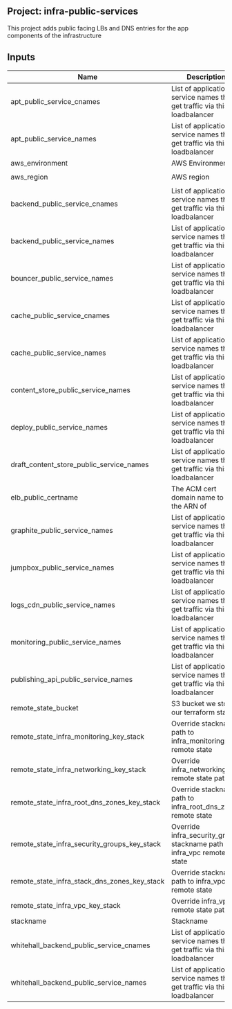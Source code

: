 ## Project: infra-public-services

This project adds public facing LBs and DNS entries
for the app components of the infrastructure


## Inputs

| Name | Description | Type | Default | Required |
|------|-------------|:----:|:-----:|:-----:|
| apt_public_service_cnames | List of application service names that get traffic via this loadbalancer | list | `<list>` | no |
| apt_public_service_names | List of application service names that get traffic via this loadbalancer | list | `<list>` | no |
| aws_environment | AWS Environment | string | - | yes |
| aws_region | AWS region | string | `eu-west-1` | no |
| backend_public_service_cnames | List of application service names that get traffic via this loadbalancer | list | `<list>` | no |
| backend_public_service_names | List of application service names that get traffic via this loadbalancer | list | `<list>` | no |
| bouncer_public_service_names | List of application service names that get traffic via this loadbalancer | list | `<list>` | no |
| cache_public_service_cnames | List of application service names that get traffic via this loadbalancer | list | `<list>` | no |
| cache_public_service_names | List of application service names that get traffic via this loadbalancer | list | `<list>` | no |
| content_store_public_service_names | List of application service names that get traffic via this loadbalancer | list | `<list>` | no |
| deploy_public_service_names | List of application service names that get traffic via this loadbalancer | list | `<list>` | no |
| draft_content_store_public_service_names | List of application service names that get traffic via this loadbalancer | list | `<list>` | no |
| elb_public_certname | The ACM cert domain name to find the ARN of | string | - | yes |
| graphite_public_service_names | List of application service names that get traffic via this loadbalancer | list | `<list>` | no |
| jumpbox_public_service_names | List of application service names that get traffic via this loadbalancer | list | `<list>` | no |
| logs_cdn_public_service_names | List of application service names that get traffic via this loadbalancer | list | `<list>` | no |
| monitoring_public_service_names | List of application service names that get traffic via this loadbalancer | list | `<list>` | no |
| publishing_api_public_service_names | List of application service names that get traffic via this loadbalancer | list | `<list>` | no |
| remote_state_bucket | S3 bucket we store our terraform state in | string | - | yes |
| remote_state_infra_monitoring_key_stack | Override stackname path to infra_monitoring remote state | string | `` | no |
| remote_state_infra_networking_key_stack | Override infra_networking remote state path | string | `` | no |
| remote_state_infra_root_dns_zones_key_stack | Override stackname path to infra_root_dns_zones remote state | string | `` | no |
| remote_state_infra_security_groups_key_stack | Override infra_security_groups stackname path to infra_vpc remote state | string | `` | no |
| remote_state_infra_stack_dns_zones_key_stack | Override stackname path to infra_vpc remote state | string | `` | no |
| remote_state_infra_vpc_key_stack | Override infra_vpc remote state path | string | `` | no |
| stackname | Stackname | string | - | yes |
| whitehall_backend_public_service_cnames | List of application service names that get traffic via this loadbalancer | list | `<list>` | no |
| whitehall_backend_public_service_names | List of application service names that get traffic via this loadbalancer | list | `<list>` | no |

